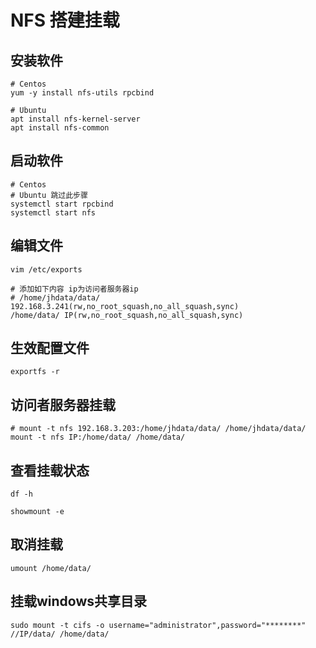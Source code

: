 # NFS 搭建挂载

## 安装软件

```shell
# Centos
yum -y install nfs-utils rpcbind

# Ubuntu
apt install nfs-kernel-server
apt install nfs-common
```

## 启动软件

```shell
# Centos
# Ubuntu 跳过此步骤
systemctl start rpcbind
systemctl start nfs
```

## 编辑文件

```shell
vim /etc/exports

# 添加如下内容 ip为访问者服务器ip
# /home/jhdata/data/ 192.168.3.241(rw,no_root_squash,no_all_squash,sync)
/home/data/ IP(rw,no_root_squash,no_all_squash,sync)

```

## 生效配置文件    

```shell
exportfs -r
```

## 访问者服务器挂载

```shell
# mount -t nfs 192.168.3.203:/home/jhdata/data/ /home/jhdata/data/
mount -t nfs IP:/home/data/ /home/data/
```

## 查看挂载状态

```shell
df -h

showmount -e
```

## 取消挂载

```shell
umount /home/data/
```

## 挂载windows共享目录

```shell
sudo mount -t cifs -o username="administrator",password="********"  //IP/data/ /home/data/
```